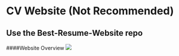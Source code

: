 # CV Website (Not Recommended)
## Use the Best-Resume-Website repo
####Website Overview
![](https://cdn.discordapp.com/attachments/676775305746317313/1094207296470528094/image.png)
